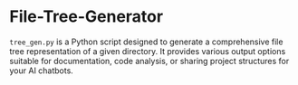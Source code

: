 # File-Tree-Generator
`tree_gen.py` is a Python script designed to generate a comprehensive file tree representation of a given directory. It provides various output options suitable for documentation, code analysis, or sharing project structures for your AI chatbots.
